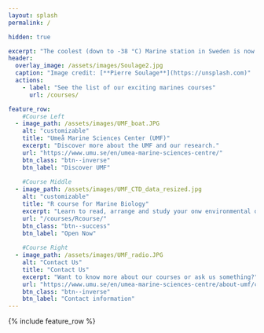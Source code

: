 ```yaml
---
layout: splash
permalink: /

hidden: true

excerpt: "The coolest (down to -38 °C) Marine station in Sweden is now offering courses:"
header:
  overlay_image: /assets/images/Soulage2.jpg
  caption: "Image credit: [**Pierre Soulage**](https://unsplash.com)"
  actions:
    - label: "See the list of our exciting marines courses"
      url: /courses/

feature_row:
    #Course Left
  - image_path: /assets/images/UMF_boat.JPG
    alt: "customizable"
    title: "Umeå Marine Sciences Center (UMF)"
    excerpt: "Discover more about the UMF and our research."
    url: "https://www.umu.se/en/umea-marine-sciences-centre/"
    btn_class: "btn--inverse"
    btn_label: "Discover UMF"
    
    #Course Middle
  - image_path: /assets/images/UMF_CTD_data_resized.jpg
    alt: "customizable"
    title: "R course for Marine Biology"
    excerpt: "Learn to read, arrange and study your onw environmental data with R."
    url: "/courses/Rcourse/"
    btn_class: "btn--success"
    btn_label: "Open Now"
    
    #Course Right
  - image_path: /assets/images/UMF_radio.JPG
    alt: "Contact Us"
    title: "Contact Us"
    excerpt: "Want to know more about our courses or ask us something?"
    url: "https://www.umu.se/en/umea-marine-sciences-centre/about-umf/contact-umf/"
    btn_class: "btn--inverse"
    btn_label: "Contact information"   
---
```


{% include feature_row %}